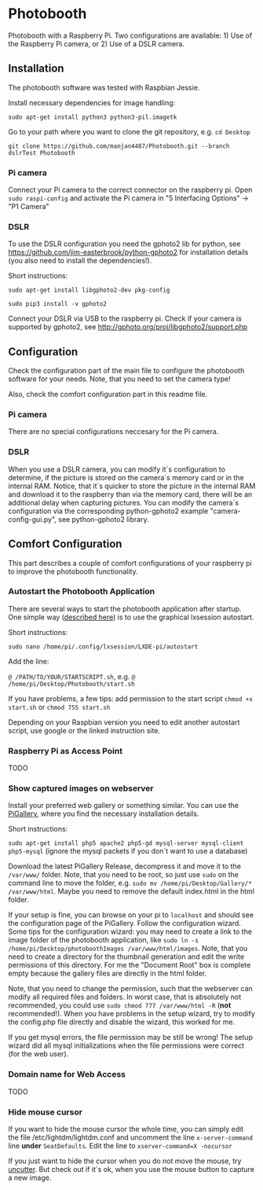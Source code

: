 # Photobooth
Photobooth with a Raspberry Pi. Two configurations are available: 1) Use of the Raspberry Pi camera, or 2) Use of a DSLR camera.

## Installation
The photobooth software was tested with Raspbian Jessie.

Install necessary dependencies for image handling:

`sudo apt-get install python3 python3-pil.imagetk`

Go to your path where you want to clone the git repository, e.g. `cd Desktop`

`git clone https://github.com/manjan4487/Photobooth.git --branch dslrTest Photobooth`

### Pi camera
Connect your Pi camera to the correct connector on the raspberry pi. Open `sudo raspi-config` and activate the Pi camera in "5 Interfacing Options" -> "P1 Camera"

### DSLR
To use the DSLR configuration you need the gphoto2 lib for python, see https://github.com/jim-easterbrook/python-gphoto2 for installation details (you also need to install the dependencies!).

Short instructions:

`sudo apt-get install libgphoto2-dev pkg-config`

`sudo pip3 install -v gphoto2`

Connect your DSLR via USB to the raspberry pi. Check if your camera is supported by gphoto2, see http://gphoto.org/proj/libgphoto2/support.php

## Configuration
Check the configuration part of the main file to configure the photobooth software for your needs. Note, that you need to set the camera type!

Also, check the comfort configuration part in this readme file.

### Pi camera
There are no special configurations neccesary for the Pi camera.

### DSLR
When you use a DSLR camera, you can modify it´s configuration to determine, if the picture is stored on the camera´s memory card or in the internal RAM. Notice, that it´s quicker to store the picture in the internal RAM and download it to the raspberry than via the memory card, there will be an additional delay when capturing pictures. You can modify the camera´s configuration via the corresponding python-gphoto2 example "camera-config-gui.py", see python-gphoto2 library.

## Comfort Configuration
This part describes a couple of comfort configurations of your raspberry pi to improve the photobooth functionality.

### Autostart the Photobooth Application
There are several ways to start the photobooth application after startup. One simple way ([described here](http://blog.startingelectronics.com/auto-start-a-desktop-application-on-the-rapberry-pi/)) is to use the graphical lxsession autostart.

Short instructions:

`sudo nano /home/pi/.config/lxsession/LXDE-pi/autostart`

Add the line:

`@ /PATH/TO/YOUR/STARTSCRIPT.sh`, e.g. `@ /home/pi/Desktop/Photobooth/start.sh`

If you have problems, a few tips: add permission to the start script `chmod +x start.sh` or `chmod 755 start.sh`

Depending on your Raspbian version you need to edit another autostart script, use google or the linked instruction site.

### Raspberry Pi as Access Point
TODO

### Show captured images on webserver
Install your preferred web gallery or something similar. You can use the [PiGallery](https://github.com/bpatrik/PiGallery), where you find the necessary installation details.

Short instructions:

`sudo apt-get install php5 apache2 php5-gd mysql-server mysql-client php5-mysql` (ignore the mysql packets if you don´t want to use a database)

Download the latest PiGallery Release, decompress it and move it to the `/var/www/` folder. Note, that you need to be root, so just use `sudo` on the command line to move the folder, e.g. `sudo mv /home/pi/Desktop/Gallery/* /var/www/html`. Maybe you need to remove the default index.html in the html folder.

If your setup is fine, you can browse on your pi to `localhost` and should see the configuration page of the PiGallery. Follow the configuration wizard. Some tips for the configuration wizard: you may need to create a link to the image folder of the photobooth application, like `sudo ln -s /home/pi/Desktop/photoboothImages /var/www/html/images`. Note, that you need to create a directory for the thumbnail generation and edit the write permissions of this directory. For me the "Document Root" box is complete empty because the gallery files are directly in the html folder.

Note, that you need to change the permission, such that the webserver can modify all required files and folders. In worst case, that is absolutely not recommended, you could use `sudo chmod 777 /var/www/html -R` (**not** recommended!). When you have problems in the setup wizard, try to modify the config.php file directly and disable the wizard, this worked for me.

If you get mysql errors, the file permission may be still be wrong! The setup wizard did all mysql initializations when the file permissions were correct (for the web user).

### Domain name for Web Access
TODO

### Hide mouse cursor
If you want to hide the mouse cursor the whole time, you can simply edit the file /etc/lightdm/lightdm.conf and uncomment the line `x-server-command` line **under** `SeatDefaults`. Edit the line to `xserver-command=X -nocursor`

If you just want to hide the cursor when you do not move the mouse, try [uncutter](https://jackbarber.co.uk/blog/2017-02-16-hide-raspberry-pi-mouse-cursor-in-raspbian-kiosk). But check out if it´s ok, when you use the mouse button to capture a new image.
